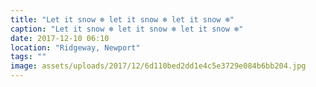 ```yaml
---
title: "Let it snow ❄️ let it snow ❄️ let it snow ❄️"
caption: "Let it snow ❄️ let it snow ❄️ let it snow ❄️"
date: 2017-12-10 06:10
location: "Ridgeway, Newport"
tags: ""
image: assets/uploads/2017/12/6d110bed2dd1e4c5e3729e084b6bb204.jpg
---
```

